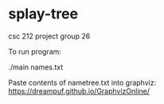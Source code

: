 # splay-tree
csc 212 project group 26

To run program:

./main names.txt

Paste contents of nametree.txt into graphviz:
https://dreampuf.github.io/GraphvizOnline/

